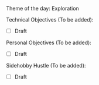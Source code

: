Theme of the day: Exploration

Technical Objectives (To be added):
- [ ] Draft

Personal Objectives (To be added):
- [ ] Draft

Sidehobby Hustle (To be added):
- [ ] Draft

<!---
MoradEnCours/MoradEnCours is a ✨ special ✨ repository because its `README.md` (this file) appears on your GitHub profile.
You can click the Preview link to take a look at your changes.
--->
